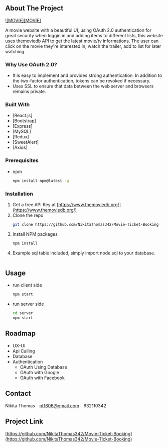 ## About The Project

[![MOVIE][MOVIE]](https://localhost:3000)

A movie website with a beautiful UI, using OAuth 2.0 authentication for great security when loggin in and adding items to different lists, this website uses themoviedb API to get the latest movie/tv informations. The user can click on the movie they're interested in, watch the trailer, add to list for later watching.

### Why Use OAuth 2.0?

- It is easy to implement and provides strong authentication. In addition to the two-factor authentication, tokens can be revoked if necessary.
- Uses SSL to ensure that data between the web server and browsers remains private.

### Built With

* [React.js]
* [Bootstrap]
* [Express]
* [MySQL]
* [Redux]
* [SweetAlert]
* [Axios]

### Prerequisites

* npm
  ```sh
  npm install npm@latest -g

### Installation

1. Get a free API Key at [https://www.themoviedb.org/](https://www.themoviedb.org/)
2. Clone the repo
   ```sh
   git clone https://github.com/NikitaThomas342/Movie-Ticket-Booking
   ```
3. Install NPM packages
   ```sh
   npm install
   ```
4. Example sql table included, simply import node.sql to your database.
   ```
## Usage

* run client side
   ```sh
   npm start
* run server side
   ```sh
   cd server
   npm start

## Roadmap

- UX-UI
- Api Calling
- Database
- Authentication 
    - OAuth Using Database
    - OAuth with Google
    - OAuth with Facebook

## Contact

Nikita Thomas - nt1606@gmail.com - 632110342

## Project Link

[https://github.com/NikitaThomas342/Movie-Ticket-Booking](https://github.com/NikitaThomas342/Movie-Ticket-Booking)
